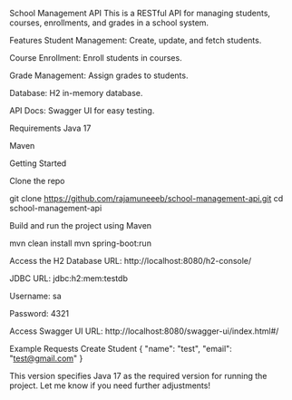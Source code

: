 School Management API
This is a RESTful API for managing students, courses, enrollments, and grades in a school system.

Features
Student Management: Create, update, and fetch students.

Course Enrollment: Enroll students in courses.

Grade Management: Assign grades to students.

Database: H2 in-memory database.

API Docs: Swagger UI for easy testing.

Requirements
Java 17

Maven

Getting Started

Clone the repo

git clone https://github.com/rajamuneeeb/school-management-api.git
cd school-management-api

Build and run the project using Maven

mvn clean install
mvn spring-boot:run

Access the H2 Database
URL: http://localhost:8080/h2-console/

JDBC URL: jdbc:h2:mem:testdb

Username: sa

Password: 4321

Access Swagger UI
URL: http://localhost:8080/swagger-ui/index.html#/


Example Requests
Create Student
{
  "name": "test",
  "email": "test@gmail.com"
}


This version specifies Java 17 as the required version for running the project. Let me know if you need further adjustments!


